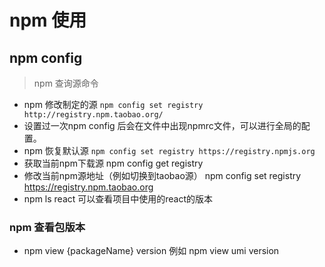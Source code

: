 # npm 使用
## npm config
> npm 查询源命令
* npm 修改制定的源 `npm config set registry http://registry.npm.taobao.org/ `
* 设置过一次npm config 后会在文件中出现npmrc文件，可以进行全局的配置。
* npm 恢复默认源 `npm config set registry https://registry.npmjs.org `
* 获取当前npm下载源 npm config get registry  
* 修改当前npm源地址（例如切换到taobao源） npm config set registry https://registry.npm.taobao.org
* npm ls react 可以查看项目中使用的react的版本

### npm 查看包版本
* npm view {packageName} version  例如 npm view umi version 
